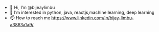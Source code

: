 - 👋 Hi, I’m @bijeaylimbu 
- 👀 I’m interested in python, java, reactjs,machine learning, deep learning
- 📫 How to reach me https://www.linkedin.com/in/bijay-limbu-a3883a1a9/

<!---
bijeaylimbu/bijeaylimbu is a ✨ special ✨ repository because its `README.md` (this file) appears on your GitHub profile.
You can click the Preview link to take a look at your changes.
--->

